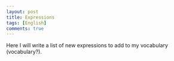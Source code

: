 ```yaml
---
layout: post
title: Expressions
tags: [English]
comments: true
---
```


Here I will write a list of new expressions to add to my vocabulary
(vocabulary?).

